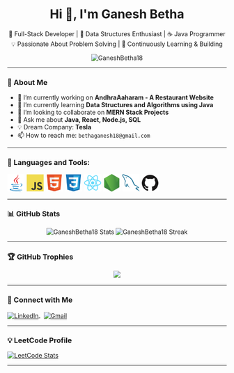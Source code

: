 <h1 align="center">Hi 👋, I'm Ganesh Betha</h1>

<p align="center">
  🚀 Full-Stack Developer | 🔧 Data Structures Enthusiast | ☕ Java Programmer <br>
  💡 Passionate About Problem Solving | 🌱 Continuously Learning & Building
</p>

<p align="center">
  <img src="https://komarev.com/ghpvc/?username=GaneshBetha18&label=Profile%20views&color=0e75b6&style=flat" alt="GaneshBetha18" />
</p>

---

### 🌱 About Me

- 🔭 I’m currently working on **AndhraAaharam - A Restaurant Website**
- 🌿 I’m currently learning **Data Structures and Algorithms using Java**
- 👯 I’m looking to collaborate on **MERN Stack Projects**
- 💬 Ask me about **Java, React, Node.js, SQL**
- 💡 Dream Company: **Tesla**
- 📫 How to reach me: `bethaganesh18@gmail.com`

---

### 🧰 Languages and Tools:

<p align="left">
  <a href="https://www.java.com" target="_blank"><img src="https://raw.githubusercontent.com/devicons/devicon/master/icons/java/java-original.svg" alt="Java" width="40" height="40"/></a>
  <a href="https://developer.mozilla.org/en-US/docs/Web/JavaScript" target="_blank"><img src="https://raw.githubusercontent.com/devicons/devicon/master/icons/javascript/javascript-original.svg" alt="JavaScript" width="40" height="40"/></a>
  <a href="https://developer.mozilla.org/en-US/docs/Web/HTML" target="_blank"><img src="https://raw.githubusercontent.com/devicons/devicon/master/icons/html5/html5-original.svg" alt="HTML5" width="40" height="40"/></a>
  <a href="https://developer.mozilla.org/en-US/docs/Web/CSS" target="_blank"><img src="https://raw.githubusercontent.com/devicons/devicon/master/icons/css3/css3-original.svg" alt="CSS3" width="40" height="40"/></a>
  <a href="https://reactjs.org/" target="_blank"><img src="https://raw.githubusercontent.com/devicons/devicon/master/icons/react/react-original.svg" alt="React" width="40" height="40"/></a>
  <a href="https://nodejs.org/" target="_blank"><img src="https://raw.githubusercontent.com/devicons/devicon/master/icons/nodejs/nodejs-original.svg" alt="Node.js" width="40" height="40"/></a>
  <a href="https://www.mysql.com/" target="_blank"><img src="https://raw.githubusercontent.com/devicons/devicon/master/icons/mysql/mysql-original.svg" alt="MySQL" width="40" height="40"/></a>
  <a href="https://github.com/" target="_blank"><img src="https://raw.githubusercontent.com/devicons/devicon/master/icons/github/github-original.svg" alt="GitHub" width="40" height="40"/></a>
</p>

---

### 📊 GitHub Stats

<p align="center">
  <img src="https://github-readme-stats.vercel.app/api?username=GaneshBetha18&show_icons=true&theme=radical" alt="GaneshBetha18 Stats"/>
  <img src="https://github-readme-streak-stats.herokuapp.com/?user=GaneshBetha18&theme=radical" alt="GaneshBetha18 Streak"/>
</p>

---

### 🏆 GitHub Trophies

<p align="center">
  <img src="https://github-profile-trophy.vercel.app/?username=GaneshBetha18&theme=darkhub&no-frame=true&column=7" />
</p>

---

### 🔗 Connect with Me

<p>
  <a href="https://www.linkedin.com/in/ganesh-betha/" target="_blank">
    <img align="center" src="https://cdn-icons-png.flaticon.com/512/174/174857.png" alt="LinkedIn" height="30" />
  </a>
  &nbsp;
  <a href="mailto:bethaganesh18@gmail.com" target="_blank">
    <img align="center" src="https://cdn-icons-png.flaticon.com/512/732/732200.png" alt="Gmail" height="30" />
  </a>
</p>

---

### 💡 LeetCode Profile

[![LeetCode Stats](https://leetcard.jacoblin.cool/BethaGanesh?theme=dark&font=Baloo+Bhai&ext=heatmap)](https://leetcode.com/u/BethaGanesh/)

---
